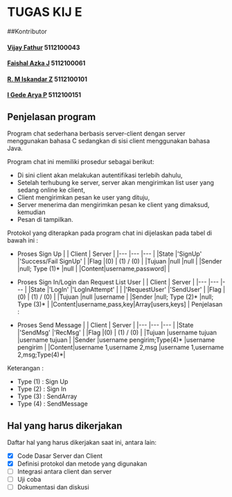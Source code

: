 # TUGAS KIJ E

##Kontributor

#### [Vijay Fathur](https://github.com/vertikaldash) 5112100043
#### [Faishal Azka J](https://github.com/azukineru) 5112100061
#### [R. M Iskandar Z](https://github.com/IssenShiro) 5112100101
#### [I Gede Arya P](https://github.com/aryashinji) 5112100151

## Penjelasan program
Program chat sederhana berbasis server-client dengan server menggunakan bahasa C
sedangkan di sisi client menggunakan bahasa Java.

Program chat ini memiliki prosedur sebagai berikut:
* Di sini client akan melakukan autentifikasi terlebih dahulu,
* Setelah terhubung ke server, server akan mengirimkan list user yang sedang online ke client,
* Client mengirimkan pesan ke user yang dituju,
* Server menerima dan mengirimkan pesan ke client yang dimaksud, kemudian
* Pesan di tampilkan.

Protokol yang diterapkan pada program chat ini dijelaskan pada tabel di bawah ini :

* Proses Sign Up
|   	|  Client 		  |  Server 				|
|---	|---			  |---						|
|State  |'SignUp'		  |'Success/Fail SignUp'    |
|Flag  	|(0)   			  | (1) / (0)				|
|Tujuan	|null  			  |null  					|
|Sender	|null; Type (1)*  |null   					|
|Content|username,password|   						|


* Proses Sign In/Login dan Request List User
|   	|  Client 		  |  Server 				|
|---	|---			  |---						|
|State  |'LogIn'   	  	  |'LogInAttempt'   		|
|  		|'RequestUser'    |'SendUser'   			|
|Flag  	|(0)   			  | (1) / (0)				|
|Tujuan	|null  			  |username					|
|Sender	|null; Type (2)*  |null; Type (3)*   		|
|Content|username,pass,key|Array[users,keys]   		|
Penjelasan :

* Proses Send Message
|   	|  Client 		  			|  Server 						   |
|---	|---			  			|---							   |
|State  |'SendMsg'   	  			|'RecMsg'   					   |
|Flag  	|(0)   			  			| (1) / (0)						   |
|Tujuan	|username tujuan  			|username tujuan				   |
|Sender	|username pengirim;Type(4)*	|username pengirim				   |
|Content|username 1,username 2,msg  |username 1,username 2,msg;Type(4)*|

Keterangan :
- Type (1) : Sign Up
- Type (2) : Sign In
- Type (3) : SendArray
- Type (4) : SendMessage

## Hal yang harus dikerjakan
Daftar hal yang harus dikerjakan saat ini, antara lain:
- [x] Code Dasar Server dan Client
- [x] Definisi protokol dan metode yang digunakan
- [ ] Integrasi antara client dan server
- [ ] Uji coba
- [ ] Dokumentasi dan diskusi
